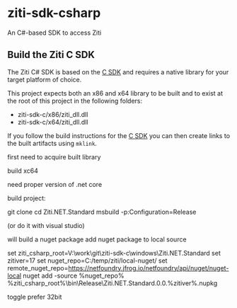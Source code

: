 # ziti-sdk-csharp

An C#-based SDK to access Ziti 

## Build the Ziti C SDK

The Ziti C# SDK is based on the [C SDK](https://github.com/nf-dev/ziti-sdk-c) and requires a native library for your target platform of choice.

This project expects both an x86 and x64 library to be built and to exist at the root of this project in the following folders:

* ziti-sdk-c/x86/ziti_dll.dll
* ziti-sdk-c/x64/ziti_dll.dll

If you follow the build instructions for the [C SDK](https://github.com/nf-dev/ziti-sdk-c) you can then create 
links to the built artifacts using `mklink`.




first need to acquire built library

build xc64

need proper version of .net core

build project:

git clone
cd Ziti.NET.Standard
msbuild -p:Configuration=Release 

(or do it with visual studio)

will build a nuget package
add nuget package to local source

set ziti_csharp_root=V:\work\git\ziti-sdk-c\windows\Ziti.NET.Standard
set zitiver=17
set nuget_repo=C:/temp/ziti/local-nuget/
set remote_nuget_repo=https://netfoundry.jfrog.io/netfoundry/api/nuget/nuget-local
nuget add -source %nuget_repo% %ziti_csharp_root%\bin\Release\Ziti.NET.Standard.0.0.%zitiver%.nupkg


toggle prefer 32bit





